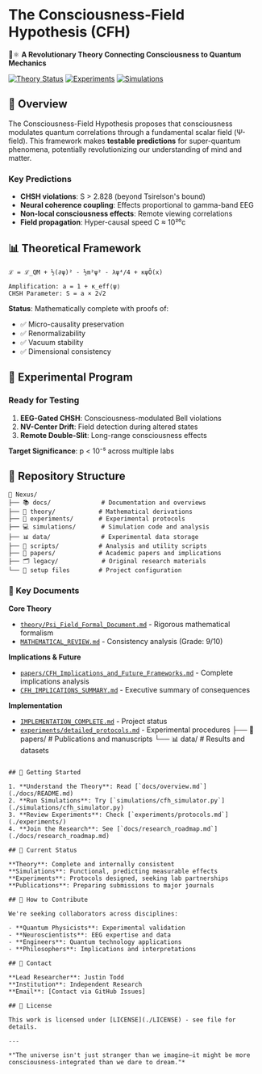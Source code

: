 # The Consciousness-Field Hypothesis (CFH)

🧠⚛️ **A Revolutionary Theory Connecting Consciousness to Quantum Mechanics**

[![Theory Status](https://img.shields.io/badge/Theory-Complete-green)](./docs/)
[![Experiments](https://img.shields.io/badge/Experiments-In%20Development-yellow)](./experiments/)
[![Simulations](https://img.shields.io/badge/Simulations-Functional-blue)](./simulations/)

## 🌟 Overview

The Consciousness-Field Hypothesis proposes that consciousness modulates quantum correlations through a fundamental scalar field (Ψ-field). This framework makes **testable predictions** for super-quantum phenomena, potentially revolutionizing our understanding of mind and matter.

### Key Predictions
- **CHSH violations**: S > 2.828 (beyond Tsirelson's bound)
- **Neural coherence coupling**: Effects proportional to gamma-band EEG
- **Non-local consciousness effects**: Remote viewing correlations
- **Field propagation**: Hyper-causal speed C ≈ 10²⁰c

## 📊 Theoretical Framework

```
ℒ = ℒ_QM + ½(∂ψ)² - ½m²ψ² - λψ⁴/4 + κψÔ(x)

Amplification: a = 1 + κ_eff⟨ψ⟩
CHSH Parameter: S = a × 2√2
```

**Status**: Mathematically complete with proofs of:
- ✅ Micro-causality preservation
- ✅ Renormalizability 
- ✅ Vacuum stability
- ✅ Dimensional consistency

## 🧪 Experimental Program

### Ready for Testing
1. **EEG-Gated CHSH**: Consciousness-modulated Bell violations
2. **NV-Center Drift**: Field detection during altered states  
3. **Remote Double-Slit**: Long-range consciousness effects

**Target Significance**: p < 10⁻⁵ across multiple labs

## 📁 Repository Structure

```
📂 Nexus/
├── 📚 docs/              # Documentation and overviews
├── 🧮 theory/            # Mathematical derivations  
├── 🧪 experiments/       # Experimental protocols
├── 💻 simulations/       # Simulation code and analysis
├── 📊 data/              # Experimental data storage
├── 📝 scripts/           # Analysis and utility scripts
├── 📄 papers/            # Academic papers and implications
├── 🗂️ legacy/            # Original research materials
└── 🔧 setup files        # Project configuration
```

### 🌟 Key Documents

**Core Theory**
- [`theory/Psi_Field_Formal_Document.md`](theory/Psi_Field_Formal_Document.md) - Rigorous mathematical formalism
- [`MATHEMATICAL_REVIEW.md`](MATHEMATICAL_REVIEW.md) - Consistency analysis (Grade: 9/10)

**Implications & Future**  
- [`papers/CFH_Implications_and_Future_Frameworks.md`](papers/CFH_Implications_and_Future_Frameworks.md) - Complete implications analysis
- [`CFH_IMPLICATIONS_SUMMARY.md`](CFH_IMPLICATIONS_SUMMARY.md) - Executive summary of consequences

**Implementation**
- [`IMPLEMENTATION_COMPLETE.md`](IMPLEMENTATION_COMPLETE.md) - Project status
- [`experiments/detailed_protocols.md`](experiments/detailed_protocols.md) - Experimental procedures
├── 📄 papers/            # Publications and manuscripts
└── 📊 data/              # Results and datasets
```

## 🚀 Getting Started

1. **Understand the Theory**: Read [`docs/overview.md`](./docs/README.md)
2. **Run Simulations**: Try [`simulations/cfh_simulator.py`](./simulations/cfh_simulator.py)
3. **Review Experiments**: Check [`experiments/protocols.md`](./experiments/)
4. **Join the Research**: See [`docs/research_roadmap.md`](./docs/research_roadmap.md)

## 🎯 Current Status

**Theory**: Complete and internally consistent  
**Simulations**: Functional, predicting measurable effects  
**Experiments**: Protocols designed, seeking lab partnerships  
**Publications**: Preparing submissions to major journals  

## 🤝 How to Contribute

We're seeking collaborators across disciplines:

- **Quantum Physicists**: Experimental validation
- **Neuroscientists**: EEG expertise and data
- **Engineers**: Quantum technology applications
- **Philosophers**: Implications and interpretations

## 📧 Contact

**Lead Researcher**: Justin Todd  
**Institution**: Independent Research  
**Email**: [Contact via GitHub Issues]

## 📜 License

This work is licensed under [LICENSE](./LICENSE) - see file for details.

---

*"The universe isn't just stranger than we imagine—it might be more consciousness-integrated than we dare to dream."*
